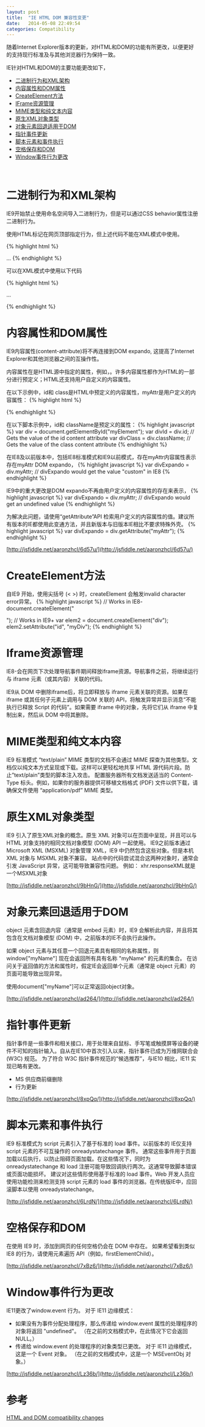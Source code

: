 ```yaml
---
layout: post
title:  "IE HTML DOM 兼容性变更"
date:   2014-05-08 22:49:54
categories: Compatibility
---
```


随着Internet Explorer版本的更新，对HTML和DOM的功能有所更改，以便更好的支持现行标准及与其他浏览器行为保持一致。

<!--more-->

IE针对HTML和DOM的主要功能更改如下，

+   [二进制行为和XML架构](#binary-behavior)
+   [内容属性和DOM属性](#content-attribute)
+   [CreateElement方法](#create-element)
+   [IFrame资源管理](#iframe-management)
+   [MIME类型和纯文本内容](#mime-plaintext)
+   [原生XML对象类型](#native-xml)
+   [对象元素回退适用于DOM](#fallback-object)
+   [指针事件更新](#pointer-event)
+   [脚本元素和事件执行](#script-event)
+   [空格保存和DOM](#space-reservation)
+   [Window事件行为更改](#window-event)

<br/>

# 二进制行为和XML架构 <a name="binary-behavior"></a>

IE9开始禁止使用命名空间导入二进制行为，但是可以通过CSS behavior属性注册二进制行为。

使用HTML标记在网页顶部指定行为，但上述代码不能在XML模式中使用。

{% highlight html %}
<html xmlns:myNamespace>
  <?import namespace="myNamespace" implementation = "my.htc">
  ...
  <myNamespace:calendar/>
{% endhighlight %}

可以在XML模式中使用以下代码

{% highlight html %}
<style>
.calendar {
  -ms-behavior: url(my.htc);
}
</style>
...
<div class="calendar"></div>
{% endhighlight %}

# 内容属性和DOM属性 <a name="content-attribute"></a>

IE9内容属性(content-attribute)将不再连接到DOM expando, 这提高了Internet Explorer和其他浏览器之间的互操作性。

内容属性在是HTML源中指定的属性，例如，<element attribute1="value" attribute2="value">。许多内容属性都作为HTML的一部分进行预定义；HTML还支持用户自定义的内容属性。

在以下示例中，id和 class是HTML中预定义的内容属性，myAttr是用户定义的内容属性：
{% highlight html %}
<div id="myElement" class="b" myAttr="custom"></div>
{% endhighlight %}

在以下脚本示例中，id和 className是预定义的属性： 
{% highlight javascript %}
var div = document.getElementById("myElement");
var divId = div.id; // Gets the value of the id content attribute
var divClass = div.className; // Gets the value of the class content attribute
{% endhighlight %}

在IE8及以前版本中，包括IE8标准模式和IE9以前模式，存在myAttr内容属性表示存在myAttr DOM expando，
{% highlight javascript %}
var divExpando = div.myAttr; // divExpando would get the value "custom" in IE8
{% endhighlight %}

IE9中的重大更改是DOM expando不再由用户定义的内容属性的存在来表示，
{% highlight javascript %}
var divExpando = div.myAttr; // divExpando would get an undefined value
{% endhighlight %}

为解决此问题，请使用“getAttribute”API 检索用户定义的内容属性的值。建议所有版本的IE都使用此变通方法，并且新版本与旧版本IE相比不要求特殊外壳。 
{% highlight javascript %}
var divExpando = div.getAttribute("myAttr");
{% endhighlight %}

[http://jsfiddle.net/aaronzhcl/6d57u/](http://jsfiddle.net/aaronzhcl/6d57u/)

# CreateElement方法 <a name="create-element"></a>

自IE9 开始，使用尖括号 (< >) 时，createElement 会触发invalid character error异常。
{% highlight javascript %}
 // Works in IE8-
 document.createElement("<div id='myDiv'>");
 // Works in IE9+
 var elem2 = document.createElement("div");
 elem2.setAttribute("id", "myDiv");
{% endhighlight %}

# Iframe资源管理 <a name="iframe-management"></a>

IE8-会在网页下次处理导航事件期间释放iframe资源。导航事件之前，将继续运行与 iframe 元素（或其内容）关联的代码。

IE9从 DOM 中删除iframe后，将立即释放与 iframe 元素关联的资源。如果在 iframe 或其任何子元素上调用与 DOM 关联的 API，将触发异常并显示消息“不能执行已释放 Script 的代码”。如果需要 iframe 中的对象，先将它们从 iframe 中复制出来，然后从 DOM 中将其删除。 

# MIME类型和纯文本内容 <a name="mime-plaintext"></a>

IE9 标准模式 “text/plain” MIME 类型的文档不会通过 MIME 探查为其他类型。文档仅以纯文本方式呈现或下载。这样可以更轻松地共享 HTML 源代码片段。防止”text/plain”类型的脚本注入攻击。 配置服务器所有文档发送适当的 Content-Type 标头。例如，如果你的服务器提供可移植文档格式 (PDF) 文件以供下载，请确保文件使用 “application/pdf” MIME 类型。

# 原生XML对象类型 <a name="native-xml"></a>

IE9 引入了原生XML对象的概念。原生 XML 对象可以在页面中呈现，并且可以与 HTML 对象支持的相同文档对象模型 (DOM) API 一起使用。 
IE9之前版本通过 Microsoft XML (MSXML) 对象管理 XML，IE9 中仍然包含这些对象。但是本机 XML 对象与 MSXML 对象不兼容。
站点中的代码尝试混合这两种对象时，通常会引发 JavaScript 异常，这可能导致兼容性问题。
例如： xhr.responseXML就是一个MSXML对象

[http://jsfiddle.net/aaronzhcl/9bHnG/](http://jsfiddle.net/aaronzhcl/9bHnG/)

# 对象元素回退适用于DOM <a name="fallback-object"></a>

object 元素含回退内容（通常是 embed 元素）时，IE9 会解析此内容，并且将其包含在文档对象模型 (DOM) 中，之前版本的IE不会执行此操作。

如果 object 元素与其任意一个回退元素具有相同的名称属性，则 window["myName"] 现在会返回所有具有名称 "myName" 的元素的集合。 
在访问关于返回值的方法和属性时，假定IE会返回单个元素（通常是 object 元素）的页面可能导致出现异常。

使用document["myName"]可以正常返回object对象。

[http://jsfiddle.net/aaronzhcl/ad264/](http://jsfiddle.net/aaronzhcl/ad264/)

# 指针事件更新 <a name="pointer-events"></a>

指针事件是一些事件和相关接口，用于处理来自鼠标、手写笔或触摸屏等设备的硬件不可知的指针输入。自从在IE10中首次引入以来，指针事件已成为万维网联合会 (W3C) 规范。
为了符合 W3C 指针事件规范的“候选推荐”，与IE10 相比，IE11 实现已略有更改。

+   MS 供应商前缀删除
+   行为更新

[http://jsfiddle.net/aaronzhcl/8xpQq/](http://jsfiddle.net/aaronzhcl/8xpQq/)

# 脚本元素和事件执行 <a name="script-event"></a>

IE9 标准模式为 script 元素引入了基于标准的 load 事件。以前版本的 IE仅支持 script 元素的不可互操作的 onreadystatechange 事件。
通常这些事件用于页面加载以后执行，以防止阻碍页面加载。在这些情况下，同时为 onreadystatechange 和 load 注册可能导致回调执行两次。这通常导致脚本错误或页面功能损坏。 
建议对这些情形使用基于标准的 load 事件。Web 开发人员应使用功能检测来检测支持 script 元素的 load 事件的浏览器。在传统版IE中，应回滚脚本以使用 onreadystatechange。 

[http://jsfiddle.net/aaronzhcl/6LrdN/](http://jsfiddle.net/aaronzhcl/6LrdN/)

# 空格保存和DOM <a name="space-reservation"></a>

在使用 IE9 时，添加到网页的任何空格仍会在 DOM 中存在。
如果希望看到类似 IE8 的行为，请使用元素遍历 API（例如，firstElementChild）。

[http://jsfiddle.net/aaronzhcl/7xBz6/](http://jsfiddle.net/aaronzhcl/7xBz6/)

# Window事件行为更改 <a name="window-event"></a>

IE11更改了window.event 行为。 对于 IE11 边缘模式：

+   如果没有为事件分配处理程序，那么传递给 window.event 属性的处理程序的对象将返回 "undefined"。 （在之前的文档模式中，在此情况下它会返回 NULL。） 
+   传递给 window.event 的处理程序的对象类型已更改。 对于 IE11 边缘模式，这是一个 Event 对象。 （在之前的文档模式中，这是一个 MSEventObj 对象。） 

[http://jsfiddle.net/aaronzhcl/Lz36b/](http://jsfiddle.net/aaronzhcl/Lz36b/)

# 参考
[HTML and DOM compatibility changes](http://msdn.microsoft.com/en-us/library/ie/dn467850%28v=vs.85%29.aspx)